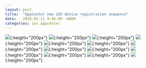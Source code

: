 ```yaml
---
layout: post
title:  "AppCenter new iOS device registration sequence"
date:   2020-05-11 9:46:00 -0800
categories: ios appcenter
---
```



![](../assets/IMG_1613.PNG){:height="200px"}
![](../assets/IMG_1614.PNG){:height="200px"}
![](../assets/IMG_1615.PNG){:height="200px"}
![](../assets/IMG_1616.PNG){:height="200px"}
![](../assets/IMG_1617.PNG){:height="200px"}
![](../assets/IMG_1618.PNG){:height="200px"}
![](../assets/IMG_1619.PNG){:height="200px"}
![](../assets/IMG_1620.PNG){:height="200px"}
![](../assets/IMG_1621.PNG){:height="200px"}
![](../assets/IMG_1622.PNG){:height="200px"}
![](../assets/IMG_1623.PNG){:height="200px"}
![](../assets/IMG_1624.PNG){:height="200px"}
![](../assets/IMG_1625.PNG){:height="200px"}

